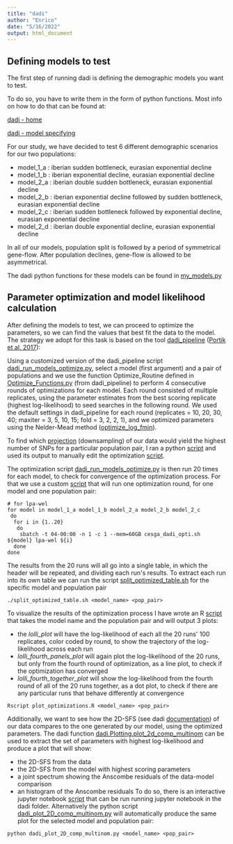 ```yaml
---
title: "dadi"
author: "Enrico"
date: "5/16/2022"
output: html_document
---
```


## Defining models to test

The first step of running dadi is defining the demographic models you want to test.

To do so, you have to write them in the form of python functions. Most info on how to do that can be found at:

[dadi - home](https://dadi.readthedocs.io/en/latest/)

[dadi - model specifying](https://dadi.readthedocs.io/en/latest/user-guide/specifying-a-model/)

For our study, we have decided to test 6 different demographic scenarios for our two populations:
  - model_1_a : iberian sudden bottleneck, eurasian exponential decline
  - model_1_b : iberian exponential decline, eurasian exponential decline
  - model_2_a : iberian double sudden bottleneck, eurasian exponential decline
  - model_2_b : iberian exponential decline followed by sudden bottleneck, eurasian exponential decline
  - model_2_c : iberian sudden bottleneck followed by exponential decline, eurasian exponential decline
  - model_2_d : iberian double exponential decline, eurasian exponential decline

In all of our models, population split is followed by a period of symmetrical gene-flow. After population declines, gene-flow is allowed to be asymmetrical.

The dadi python functions for these models can be found in [my_models.py](./my_models.py)

## Parameter optimization and model likelihood calculation

After defining the models to test, we can proceed to optimize the parameters, so we can find the values that best fit the data to the model. The strategy we adopt for this task is based on the tool [dadi_pipeline](https://github.com/dportik/dadi_pipeline) ([Portik et al. 2017](https://onlinelibrary.wiley.com/doi/10.1111/mec.14266)):

Using a customized version of the dadi_pipeline script [dadi_run_models_optimize.py](./dadi_run_models_optimize.py), select a model (first argument) and a pair of populations  and we use the function Optimize_Routine defined in [Optimize_Functions.py](./Optimize_Functions.py) (from dadi_pipeline) to perform 4 consecutive rounds of optimizations for each model. Each round consisted of multiple replicates, using the parameter estimates from the best scoring replicate (highest log-likelihood) to seed searches in the following round. We used the default settings in dadi_pipeline for each round (replicates = 10, 20, 30, 40; maxiter = 3, 5, 10, 15; fold = 3, 2, 2, 1), and we optimized parameters using the Nelder-Mead method ([optimize_log_fmin](https://dadi.readthedocs.io/en/latest/api/dadi/Inference.html#dadi.Inference.optimize_log_fmin)).

To find which [projection](https://dadi.readthedocs.io/en/latest/user-guide/frequently-asked-questions/#1-im-projecting-my-data-down-to-a-smaller-frequency-spectrum-what-sample-sizes-should-i-project-down-to) (downsampling) of our data would yield the highest number of SNPs for a particular population pair, I ran a python [script](./best_projections.py) and used its output to manually edit the optimization [script](./dadi_run_models_optimize.py).

The optimization script [dadi_run_models_optimize.py](./dadi_run_models_optimize.py) is then run 20 times for each model, to check for convergence of the optimization process. For that we use a custom [script](./cesga_dadi_opti.sh) that will run one optimization round, for one model and one population pair:

```{bash}
# for lpa-wel
for model in model_1_a model_1_b model_2_a model_2_b model_2_c
 do
  for i in {1..20}
   do
    sbatch -t 04-00:00 -n 1 -c 1 --mem=60GB cesga_dadi_opti.sh ${model} lpa-wel ${i}
  done
done
```

The results from the 20 runs will all go into a single table, in which the header will be repeated, and dividing each run's results. To extract each run into its own table we can run the script [split_optimized_table.sh](./split_optimized_table.sh) for the specific model and population pair
```{bash}
./split_optimized_table.sh <model_name> <pop_pair>
```
To visualize the results of the optimization process I have wrote an R [script](./plot_optimizations.R) that takes the model name and the population pair and will output 3 plots:
 - the *lolli_plot* will have the log-likelihood of each all the 20 runs' 100 replicates, color coded by round, to show the trajectory of the log-likelihood across each run
 - *lolli_fourth_panels_plot* will again plot the log-likelihood of the 20 runs, but only from the fourth round of optimization, as a line plot, to check if the optimization has converged
 - *lolli_fourth_together_plot* will show the log-likelihood from the fourth round of all of the 20 runs together, as a dot plot, to check if there are any particular runs that behave differently at convergence
```{bash}
Rscript plot_optimizations.R <model_name> <pop_pair>
```
Additionally, we want to see how the 2D-SFS (see dadi [documentation](https://dadi.readthedocs.io/en/latest/user-guide/plotting/)) of our data compares to the one generated by our model, using the optimized parameters. The dadi function [dadi.Plotting.plot_2d_comp_multinom](https://dadi.readthedocs.io/en/latest/api/dadi/Plotting.html#dadi.Plotting.plot_2d_comp_multinom) can be used to extract the set of parameters with highest log-likelihood and produce a plot that will show:
 - the 2D-SFS from the data
 - the 2D-SFS from the model with highest scoring parameters
 - a joint spectrum showing the Anscombe residuals of the data-model comparison
 - an histogram of the Anscombe residuals
To do so, there is an interactive jupyter notebook [script](./plotting_interactively.ipynb) that can be run running jupyter notebook in the dadi folder. Alternatively the python script [dadi_plot_2D_comp_multinom.py](./dadi_plot_2D_comp_multinom.py) will automatically produce the same plot for the selected model and population pair:
```{bash}
python dadi_plot_2D_comp_multinom.py <model_name> <pop_pair>
```
